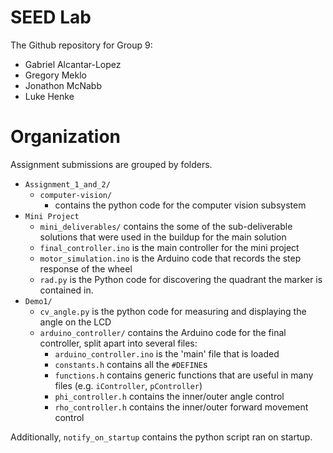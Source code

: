 # SEED Lab
The Github repository for Group 9:
* Gabriel Alcantar-Lopez
* Gregory Meklo
* Jonathon McNabb
* Luke Henke

# Organization
Assignment submissions are grouped by folders.

* `Assignment_1_and_2/`
    * `computer-vision/`
        * contains the python code for the computer vision subsystem
* `Mini Project`
    * `mini_deliverables/` contains the some of the sub-deliverable solutions that were used in the buildup for the main solution
    * `final_controller.ino` is the main controller for the mini project
    * `motor_simulation.ino` is the Arduino code that records the step response of the wheel
    * `rad.py` is the Python code for discovering the quadrant the marker is contained in.
* `Demo1/`
    * `cv_angle.py` is the python code for measuring and displaying the angle on the LCD
    * `arduino_controller/` contains the Arduino code for the final controller, split apart into several files:
        * `arduino_controller.ino` is the 'main' file that is loaded
        * `constants.h` contains all the `#DEFINE`s
        * `functions.h` contains generic functions that are useful in many files (e.g. `iController`, `pController`)
        * `phi_controller.h` contains the inner/outer angle control
        * `rho_controller.h` contains the inner/outer forward movement control


Additionally, `notify_on_startup` contains the python script ran on startup.

